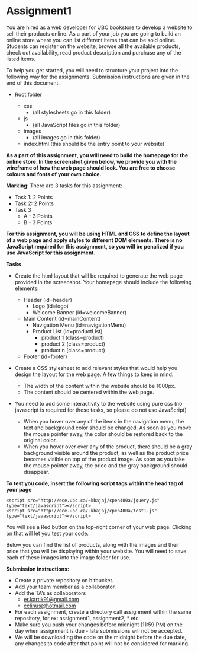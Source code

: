 # Assignment1
You are hired as a web developer for UBC bookstore to develop a website to sell their products online. As a part of your job you are going to build an online store where you can list different items that can be sold online. Students can register on the website, browse all the available products, check out availability, read product description and purchase any of the listed items.

To help you get started, you will need to structure your project into the following way for the assignments. Submission instructions are given in the end of this document.

* Root folder <all html files go in this folder>
  * css
    * (all stylesheets go in this folder)
  * js
    * (all JavaScript files go in this folder)
  * images
    * (all images go in this folder)
  * index.html (this should be the entry point to your website)
  
**As a part of this assignment, you will need to build the homepage for the online store. In the screenshot given below, we provide you with the wireframe of how the web page should look. You are free to choose colours and fonts of your own choice.**

**Marking**: There are 3 tasks for this assignment:
* Task 1: 2 Points
* Task 2: 2 Points
* Task 3
  * A - 3 Points
  * B - 3 Points

**For this assignment, you will be using HTML and CSS to define the layout of a web page and apply styles to different DOM elements. There is no JavaScript required for this assignment, so you will be penalized if you use JavaScript for this assignment.**

**Tasks**
* Create the html layout that will be required to generate the web page provided in the screenshot. Your homepage should include the following elements:
  * Header (id=header)
    * Logo (id=logo)
    * Welcome Banner (id=welcomeBanner)
  * Main Content (id=mainContent)
    * Navigation Menu (id=navigationMenu)
    * Product List (id=productList)
      * product 1 (class=product)
      * product 2 (class=product)
      * product n (class=product)
  * Footer (id=footer)
* Create a CSS stylesheet to add relevant styles that would help you design the layout for the web page. A few things to keep in mind:
  * The width of the content within the website should be 1000px.
  * The content should be centered within the web page.

* You need to add some interactivity to the website using pure css (no javascript is required for these tasks, so please do not use JavaScript)
  * When you hover over any of the items in the navigation menu, the text and background color should be changed. As soon as you move the mouse pointer away, the color should be restored back to the original color.
  * When you hover over over any of the product, there should be a gray background visible around the product, as well as the product price becomes visible on top of the product image. As soon as you take the mouse pointer away, the price and the gray background should disappear.



**To test you code, insert the following script tags within the head tag of your page**
```
<script src="http://ece.ubc.ca/~kbajaj/cpen400a/jquery.js" type="text/javascript"></script>
<script src="http://ece.ubc.ca/~kbajaj/cpen400a/test1.js" type="text/javascript"></script>
```
You will see  a Red button on the top-right corner of your web page. Clicking on that will let you test your code.

Below you can find the list of products, along with the images and their price that you will be displaying within your website. You will need to save each of these images into the image folder for use.


**Submission instructions:**
* Create a private repository on bitbucket.
* Add your team member as a collaborator.
* Add the TA’s as collaborators
  * er.kartik91@gmail.com
  * cclinus@hotmail.com
* For each assignment, create a directory call assignment<number> within the same repository, for ex: assignment1, assignment2, * etc.
* Make sure you push your changes before midnight (11:59 PM) on the day when assignment is due - late submissions will not be accepted.
* We will be downloading the code on the midnight before the due date, any changes to code after that point will not be considered for marking.

 
